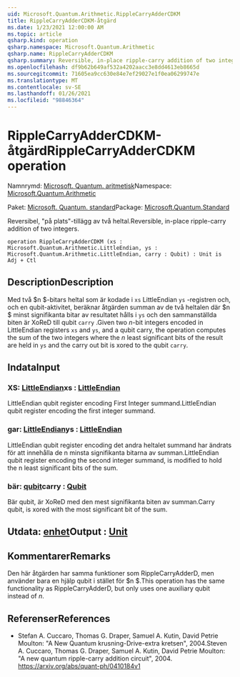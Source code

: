 ```yaml
---
uid: Microsoft.Quantum.Arithmetic.RippleCarryAdderCDKM
title: RippleCarryAdderCDKM-åtgärd
ms.date: 1/23/2021 12:00:00 AM
ms.topic: article
qsharp.kind: operation
qsharp.namespace: Microsoft.Quantum.Arithmetic
qsharp.name: RippleCarryAdderCDKM
qsharp.summary: Reversible, in-place ripple-carry addition of two integers.
ms.openlocfilehash: df9b62b649af532a4202aacc3e8dd4613eb8665d
ms.sourcegitcommit: 71605ea9cc630e84e7ef29027e1f0ea06299747e
ms.translationtype: MT
ms.contentlocale: sv-SE
ms.lasthandoff: 01/26/2021
ms.locfileid: "98846364"
---
```

# <a name="ripplecarryaddercdkm-operation"></a><span data-ttu-id="7d7d7-102">RippleCarryAdderCDKM-åtgärd</span><span class="sxs-lookup"><span data-stu-id="7d7d7-102">RippleCarryAdderCDKM operation</span></span>

<span data-ttu-id="7d7d7-103">Namnrymd: [Microsoft. Quantum. aritmetisk](xref:Microsoft.Quantum.Arithmetic)</span><span class="sxs-lookup"><span data-stu-id="7d7d7-103">Namespace: [Microsoft.Quantum.Arithmetic](xref:Microsoft.Quantum.Arithmetic)</span></span>

<span data-ttu-id="7d7d7-104">Paket: [Microsoft. Quantum. standard](https://nuget.org/packages/Microsoft.Quantum.Standard)</span><span class="sxs-lookup"><span data-stu-id="7d7d7-104">Package: [Microsoft.Quantum.Standard](https://nuget.org/packages/Microsoft.Quantum.Standard)</span></span>


<span data-ttu-id="7d7d7-105">Reversibel, "på plats"-tillägg av två heltal.</span><span class="sxs-lookup"><span data-stu-id="7d7d7-105">Reversible, in-place ripple-carry addition of two integers.</span></span>

```qsharp
operation RippleCarryAdderCDKM (xs : Microsoft.Quantum.Arithmetic.LittleEndian, ys : Microsoft.Quantum.Arithmetic.LittleEndian, carry : Qubit) : Unit is Adj + Ctl
```


## <a name="description"></a><span data-ttu-id="7d7d7-106">Description</span><span class="sxs-lookup"><span data-stu-id="7d7d7-106">Description</span></span>

<span data-ttu-id="7d7d7-107">Med två $n $-bitars heltal som är kodade i `xs` LittleEndian `ys` -registren och, och en qubit-aktivitet, beräknar åtgärden summan av de två heltalen där $n $ minst signifikanta bitar av resultatet hålls i `ys` och den sammanställda biten är XoReD till qubit `carry` .</span><span class="sxs-lookup"><span data-stu-id="7d7d7-107">Given two $n$-bit integers encoded in LittleEndian registers `xs` and `ys`, and a qubit carry, the operation computes the sum of the two integers where the $n$ least significant bits of the result are held in `ys` and the carry out bit is xored to the qubit `carry`.</span></span>

## <a name="input"></a><span data-ttu-id="7d7d7-108">Indata</span><span class="sxs-lookup"><span data-stu-id="7d7d7-108">Input</span></span>

### <a name="xs--littleendian"></a><span data-ttu-id="7d7d7-109">XS: [LittleEndian](xref:Microsoft.Quantum.Arithmetic.LittleEndian)</span><span class="sxs-lookup"><span data-stu-id="7d7d7-109">xs : [LittleEndian](xref:Microsoft.Quantum.Arithmetic.LittleEndian)</span></span>

<span data-ttu-id="7d7d7-110">LittleEndian qubit register encoding First Integer summand.</span><span class="sxs-lookup"><span data-stu-id="7d7d7-110">LittleEndian qubit register encoding the first integer summand.</span></span>


### <a name="ys--littleendian"></a><span data-ttu-id="7d7d7-111">gar: [LittleEndian](xref:Microsoft.Quantum.Arithmetic.LittleEndian)</span><span class="sxs-lookup"><span data-stu-id="7d7d7-111">ys : [LittleEndian](xref:Microsoft.Quantum.Arithmetic.LittleEndian)</span></span>

<span data-ttu-id="7d7d7-112">LittleEndian qubit register encoding det andra heltalet summand har ändrats för att innehålla de n minsta signifikanta bitarna av summan.</span><span class="sxs-lookup"><span data-stu-id="7d7d7-112">LittleEndian qubit register encoding the second integer summand, is modified to hold the n least significant bits of the sum.</span></span>


### <a name="carry--qubit"></a><span data-ttu-id="7d7d7-113">bär: [qubit](xref:microsoft.quantum.lang-ref.qubit)</span><span class="sxs-lookup"><span data-stu-id="7d7d7-113">carry : [Qubit](xref:microsoft.quantum.lang-ref.qubit)</span></span>

<span data-ttu-id="7d7d7-114">Bär qubit, är XoReD med den mest signifikanta biten av summan.</span><span class="sxs-lookup"><span data-stu-id="7d7d7-114">Carry qubit, is xored with the most significant bit of the sum.</span></span>



## <a name="output--unit"></a><span data-ttu-id="7d7d7-115">Utdata: [enhet](xref:microsoft.quantum.lang-ref.unit)</span><span class="sxs-lookup"><span data-stu-id="7d7d7-115">Output : [Unit](xref:microsoft.quantum.lang-ref.unit)</span></span>



## <a name="remarks"></a><span data-ttu-id="7d7d7-116">Kommentarer</span><span class="sxs-lookup"><span data-stu-id="7d7d7-116">Remarks</span></span>

<span data-ttu-id="7d7d7-117">Den här åtgärden har samma funktioner som RippleCarryAdderD, men använder bara en hjälp qubit i stället för $n $.</span><span class="sxs-lookup"><span data-stu-id="7d7d7-117">This operation has the same functionality as RippleCarryAdderD, but only uses one auxiliary qubit instead of $n$.</span></span>

## <a name="references"></a><span data-ttu-id="7d7d7-118">Referenser</span><span class="sxs-lookup"><span data-stu-id="7d7d7-118">References</span></span>

- <span data-ttu-id="7d7d7-119">Stefan A. Cuccaro, Thomas G. Draper, Samuel A. Kutin, David Petrie Moulton: "A New Quantum krusning-Drive-extra kretsen", 2004.</span><span class="sxs-lookup"><span data-stu-id="7d7d7-119">Steven A. Cuccaro, Thomas G. Draper, Samuel A. Kutin, David Petrie Moulton: "A new quantum ripple-carry addition circuit", 2004.</span></span>
  https://arxiv.org/abs/quant-ph/0410184v1